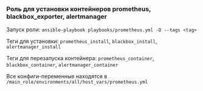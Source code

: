 ### Роль для установки контейнеров prometheus, blackbox_exporter, alertmanager

Запуск роли: `ansible-playbook playbooks/prometheus.yml -D --tags <tag>`

Теги для установки: `prometheus_install`, `blackbox_install`, `alertmanager_install`

Теги для перезапуска контейнера: `prometheus_container`, `blackbox_container`, `alertmanager_container`

Все конфиги-переменные находятся в `/main_role/environments/all/host_vars/prometheus.yml`
